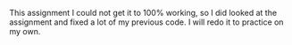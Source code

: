 This assignment I could not get it to 100% working, so I did looked at the assignment and fixed a lot of my previous code. I will
redo it to practice on my own. 